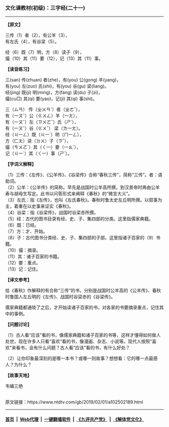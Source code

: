 ### 文化课教材(初级)：三字经(二十一)
------------------------

<div class="post_content">
 <p>
  <strong>
   【原文】
  </strong>
 </p>
 <p>
  三传（1）者（2），有公羊（3），
  <br>
   有左氏（4），有谷梁（5）。
  </br>
 </p>
 <p>
  经（6）既（7）明，方（8）读子（9），
  <br/>
  撮（10）其（11）要（12），记（13）其（11）事。
 </p>
 <p>
  <strong>
   【读音练习】
  </strong>
 </p>
 <p>
  三(san) 传(zhuan) 者(zhe)，有(you) 公(gong) 羊(yang)，
  <br/>
  有(you) 左(zuo) 氏(shi)，有(you) 谷(gu) 梁(liang)。
  <br/>
  经(jing) 既(ji) 明(ming)，方(fang) 读(du) 子(zi)，
  <br/>
  撮(cu□) 其(qi) 要(yao)，记(ji) 其(qi) 事(shi)。
 </p>
 <p>
  三（ㄙㄢ） 传（ㄓㄨㄢ`）者（ㄓㄜˇ），
  <br/>
  有（一ㄡˇ）公（ㄍㄨㄥ）羊（一ㄤ），
  <br/>
  有（一ㄡˇ）左（ㄗㄨㄛˇ）氏（ㄕ`），
  <br/>
  有（一ㄡˇ）谷（ㄍㄨˇ） 梁（ㄌ一ㄤ）。
  <br/>
  经（ㄐ一ㄥ）既（ㄐ一`）明（ㄇ一ㄥ），
  <br/>
  方（ㄈㄤ）读（ㄉㄨ）子（ㄗˇ），
  <br/>
  撮（ㄘㄨㄛ`）其（ㄑ一）要（一ㄠ`），
  <br/>
  记（ㄐ一`）其（ㄑ一）事（ㄕ`）。
 </p>
 <p>
  <strong>
   【字词义解释】
  </strong>
 </p>
 <p>
  （1）三传：《左传》、《公羊传》、《谷梁传》合称“春秋三传”，简称“三传”。者：语助词。
  <br/>
  （2）公羊：《公羊传》的简称。早先是战国时公羊高所撰，到汉景帝时再由公羊寿与胡毋生写定。此书以问答形式来阐释《春秋》的“微言大义”。
  <br/>
  （3）左氏：指《左传》，也叫《左氏春秋》。春秋时鲁太史左丘明所撰。以叙事为主，着重在以史事来证实《春秋》。
  <br/>
  （4）谷梁：指《谷梁传》，战国时谷梁赤所撰。
  <br/>
  （5）经：古代的图书目录有经、史、子、集四部的分类。这里指儒家典籍。
  <br/>
  （6）既：已经。
  <br/>
  （7）方：才、开始。
  <br/>
  （8）子：古代图书分类经、史、子、集四部的子部。这里指诸子百家的（9）书籍。
  <br/>
  （10）撮：摘录。
  <br/>
  （11）其：诸子百家的书籍。
  <br/>
  （12）要：重点。
  <br/>
  （13）记：记住。
 </p>
 <p>
  <strong>
   【译文参考】
  </strong>
 </p>
 <p>
  给《春秋》作解释的有合称“三传”的书，分别是战国时公羊高的《公羊传》、春秋时鲁国人左丘明的《左传》、战国时谷梁赤的《谷梁传》。
 </p>
 <p>
  儒家典籍都通晓了之后，才开始读诸子百家的书，对各家的书要摘录重点，记住其中的事例。
 </p>
 <p>
  <strong>
   【问题讨论】
  </strong>
 </p>
 <p>
  （1）古人看“应该”看的书，像儒家典籍和诸子百家的书等，这样才懂得如何做人处世，现在许多人只看“喜欢”看的书，像漫画、杂志、小说等。现代人按照“喜欢”来看书，会有什么问题？古人看“应该”看的书，有什么好处？
 </p>
 <p>
  （2）让你印象最深刻的是哪一本书？或哪一则故事？想想看：它的哪一点最感人？为什么？
 </p>
 <p>
  <strong>
   【故事天地】
  </strong>
 </p>
 <p>
  韦编三绝
 </p>
</div>
<br/>原文链接：https://www.ntdtv.com/gb/2019/02/01/a102502189.html


------------------------
#### [首页](https://github.com/gfw-breaker/banned-news/blob/master/README.md) &nbsp;|&nbsp; [Web代理](https://github.com/labour-camp/helloworld) &nbsp;|&nbsp; [一键翻墙软件](https://github.com/gfw-breaker/nogfw/blob/master/README.md) &nbsp;|&nbsp; [《九评共产党》](https://github.com/gfw-breaker/9ping.md/blob/master/README.md#九评之一评共产党是什么) &nbsp;|&nbsp; [《解体党文化》](https://github.com/gfw-breaker/jtdwh.md/blob/master/README.md#绪论)


